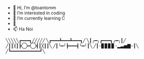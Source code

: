 - 👋 Hi, I’m @toantomm
- 👀 I’m interested in coding
- 🌱 I’m currently learning C
- 💞️ 
- 📫 Ha Noi 

 ╲╲╲╲╲┏━━━┓╱╱╱╱╱
╲┏━━━┻━━━┻━━━┓╱
╲┃╭━╮┏━━━┓╭━╮┃╱
╱┃┃╳┃┣◯━◯┫┃╳┃┃╲
╱┃╰━╯┣━━━┫╰━╯┃╲
╱┃┈▊▊▊▊┈▂▃▅▇┈┃╲
╱┗━━━━━━━━━━━┛╲
<!---
toantomm/toantomm is a ✨ special ✨ repository because its `README.md` (this file) appears on your GitHub profile.
You can click the Preview link to take a look at your changes.
--->
